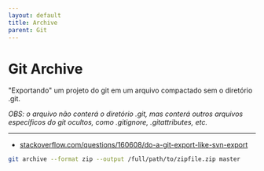 ```yaml
---
layout: default
title: Archive
parent: Git
---
```


# Git Archive

"Exportando" um projeto do git em um arquivo compactado sem o diretório .git.

_OBS: o arquivo não conterá o diretório .git, mas conterá outros arquivos específicos do git ocultos, como .gitignore, .gitattributes, etc._

---

- [stackoverflow.com/questions/160608/do-a-git-export-like-svn-export](https://stackoverflow.com/questions/160608/do-a-git-export-like-svn-export/163769#163769)

```sh
git archive --format zip --output /full/path/to/zipfile.zip master
```